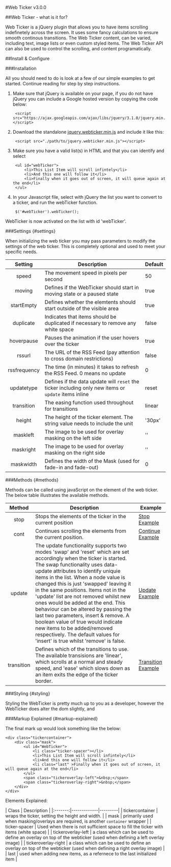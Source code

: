 #Web Ticker v3.0.0

##Web Ticker - what is it for?

Web Ticker is a jQuery plugin that allows you to have items scrolling indefinetely across the screen. It uses some fancy calculations to ensure smooth continous transitions. The Web Ticker content, can be varied, including text, image lists or even custom styled items. The Web Ticker API can also be used to control the scrolling, and content programatically.

##Install & Configure

###Installation

All you should need to do is look at a few of our simple examples to get started.
Continue reading for step by step instructions.

1. Make sure that jQuery is available on your page, if you do not have jQuery you can include a Google hosted version by copying the code below:

		<script src="https://ajax.googleapis.com/ajax/libs/jquery/3.1.0/jquery.min.js"></script>

2. Download the standalone <a href="https://raw.githubusercontent.com/mazedigital/Web-Ticker/master/jquery.webticker.min.js" target='blank'>jquery.webticker.min.js</a> and include it like this:

		<script src="./path/to/jquery.webticker.min.js"></script>

3. Make sure you have a valid list(s) in HTML and that you can identify and select

		<ul id="webTicker">
			<li>This List Item will scroll infintely</li>
			<li>And this one will follow it</li>
			<li>Finally when it goes out of screen, it will queue again at the end</li>
		</ul>

4. In your Javascript file, select with jQuery the list you want to convert to a ticker, and run the webTicker function.

		$('#webTicker').webTicker();

WebTicker is now activated on the list with id 'webTicker'.

###Settings {#settings}

When initializing the web ticker you may pass parameters to modify the settings of the web ticker. This is completely optional and used to meet your specific needs.

| Setting | Description | Default |
|:-------:|-------------|---------|
| speed   | The movement speed in pixels per second | 50 |
| moving  | Defines if the WebTicker should start in moving state or a paused state | true |
| startEmpty  | Defines whether the elemtents should start outside of the visible area | true |
| duplicate  | Indicates that items should be duplicated if necessary to remove any white space | false |
| hoverpause  | Pauses the animation if the user hovers over the ticker | true |
| rssurl  | The URL of the RSS Feed (pay attention to cross domain restrictions) | false |
| rssfrequency  | The time (in minutes) it takes to refresh the RSS Feed. 0 means no update | 0 |
| updatetype  | Defines if the data update will `reset` the ticker including only new items or `update` items inline | reset |
| transition  | The easing function used throughout for transitions | linear |
| height  | The height of the ticker element. The string value needs to include the unit | '30px' |
| maskleft  | The image to be used for overlay masking on the left side | '' |
| maskright  |  The image to be used for overlay masking on the right side | '' |
| maskwidth  | Defines the width of the Mask (used for fade-in and fade-out) | 0 |


###Methods {#methods}

Methods can be called using javaScript on the element of the web ticker. The below table illustrates the available methods.

| Method  | Description | Example |
|:-------:|-------------|---------|
| stop   | Stops the elements of the ticker in the current position | <a href="/webticker/examples/#news">Stop Example</a> |
| cont  | Continues scrolling the elements from the current position. | <a href="/webticker/examples/#news">Continue Example</a> |
| update  | The update functionality supports two modes 'swap' and 'reset' which are set accordingly when the ticker is started. The swap functionality uses data-update attributes to identify uniquie items in the list. When a node value is changed this is just 'swapped' leaving it in the same positions. Items not in the 'update' list are not removed whilst new ones would be added at the end. This behaviour can be altered by passing the last two parameters, insert & remove. A boolean value of true would indicate new items to be added/removed respectively. The default values for 'insert' is true whilst 'remove' is false. | <a href="/webticker/examples/#news">Update Example</a> |
| transition  | Defines which of the transitions to use. The available transisions are 'linear', which scrolls at a normal and steady speed, and 'ease' which slows down as an item exits the edge of the ticker border. | <a href="/webticker/examples/#finance">Transition Example</a> |


###Styling {#styling}

Styling the WebTicker is pretty much up to you as a developer, however the WebTicker does alter the dom slightly, and 

###Markup Explained {#markup-explained}

The final mark up would look something like the below:

	<div class="tickercontainer">
		<div class="mask">
			<ul id="WebTicker">
    			<li class="ticker-spacer"></li>
				<li>This List Item will scroll infintely</li>
				<li>And this one will follow it</li>
				<li class="last" >Finally when it goes out of screen, it will queue again at the end</li>
    		</ul>
			<span class="tickeroverlay-left">&nbsp;</span>
			<span class="tickeroverlay-right">&nbsp;</span>
		</div>
	</div>

Elements Explained:

| Class  | Description |
|:-------:|-------------|---------|
| tickercontainer   | wraps the ticker, setting the height and width. |
| mask   | primarily used when masking/overlays are required, is another `container` wrapper |
| ticker-spacer   | Used when there is not sufficient space to fill the ticker with items (white space) |
| tickeroverlay-left   | a class which can be used to define an overlay on top of the webticker (used when defining a left overlay image) |
| tickeroverlay-right   | a class which can be used to define an overlay on top of the webticker (used when defining a right overlay image) |
| last   | used when adding new items, as a refernece to the last initialized item |
